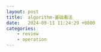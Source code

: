 ```yaml
---
layout: post
title:  algorithm-基础看法
date:   2024-09-11 11:24:29 +0800
categories: 
    - review 
    - operation
---
```

